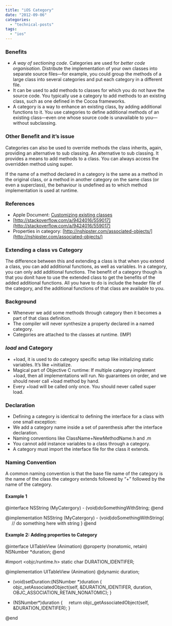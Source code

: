 ```yaml
---
title: "iOS Category"
date: "2012-09-06"
categories: 
  - "technical-posts"
tags: 
  - "ios"
---
```


### **Benefits**

- _A way of sectioning code_. Categories are used for _better code organisation_. Distribute the implementation of your own classes into separate source files—for example, you could group the methods of a large class into several categories and put each category in a different file.
- It can be used to add methods to classes for which you do not have the source code. You typically use a category to add methods to an existing class, such as one defined in the Cocoa frameworks.
- A category is a way to enhance an existing class, by adding additional functions to it. You use categories to define additional methods of an existing class—even one whose source code is unavailable to you—without subclassing.

### **Other Benefit and it’s issue**

Categories can also be used to override methods the class inherits, again, providing an alternative to sub classing. An alternative to sub classing. It provides a means to add methods to a class. You can always access the overridden method using super.

If the name of a method declared in a category is the same as a method in the original class, or a method in another category on the same class (or even a superclass), the behaviour is undefined as to which method implementation is used at runtime.

### **References**

- Apple Document: [Customizing existing classes](https://developer.apple.com/library/ios/documentation/Cocoa/Conceptual/ProgrammingWithObjectiveC/CustomizingExistingClasses/CustomizingExistingClasses.html)
- [http://stackoverflow.com/a/9424016/559017](http://stackoverflow.com/a/9424016/559017)
- Properties in category: [http://nshipster.com/associated-objects/](http://nshipster.com/associated-objects/)

### **Extending a class vs Category**

The difference between this and extending a class is that when you extend a class, you can add additional functions, as well as variables. In a category, you can only add additional functions. The benefit of a category though is that you donít have to use the extended class to get the benefits of the added additional functions. All you have to do is include the header file of the category, and the additional functions of that class are available to you.

### **Background**

- Whenever we add some methods through category then it becomes a part of that class definition.
- The compiler will never synthesize a property declared in a named category.
- Categories are attached to the classes at runtime. (IMP)

### **_load_ and Category**

- +load, it is used to do category specific setup like initializing static variables. It’s like +initialize.
- Magical part of Objective C runtime: If multiple category implement +load, then all implementations will run. No guarantees on order, and we should never call +load method by hand.
- Every +load will be called only once. You should never called super load.

### **Declaration**

- Defining a category is identical to defining the interface for a class with one small exception:
- We add a category name inside a set of parenthesis after the interface declaration.
- Naming conventions like ClassName+NewMethodName.h and .m
- You cannot add instance variables to a class through a category.
- A category must import the interface file for the class it extends.

### **Naming Convention**

A common naming convention is that the base file name of the category is the name of the class the category extends followed by “+” followed by the name of the category.

#### **Example 1**

 @interface NSString (MyCatergory)
 - (void)doSomethingWithString;
 @end
 
 @implementation NSString (MyCatergory)
 - (void)doSomethingWithString{
      // do something here with string
 }
 @end

#### **Example** **2:** **Adding properties to Category**

 @interface UITableView (Animation)
 @property (nonatomic, retain) NSNumber \*duration;
 @end
 
 #import <objc/runtime.h>
 static char DURATION\_IDENTIFER;
 
 @implementation UITableView (Animation)
 @dynamic duration;
 
 - (void)setDuration:(NSNumber \*)duration {
     objc\_setAssociatedObject(self, &DURATION\_IDENTIFER, duration, OBJC\_ASSOCIATION\_RETAIN\_NONATOMIC);
 }
 
 - (NSNumber\*)duration {
     return objc\_getAssociatedObject(self, &DURATION\_IDENTIFER);
 }

 @end
